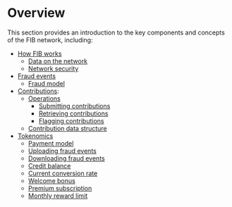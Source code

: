 # Overview

This section provides an introduction to the key components and concepts of the FIB network, including:

- [How FIB works](Overview/How_FIB_works.md)
    - [Data on the network](Overview/How_FIB_works.md#data-on-the-network)
    - [Network security](Overview/How_FIB_works.md#network-security)
- [Fraud events](Overview/Fraud_events.md)
    - [Fraud model](Overview/Fraud_events.md#fraud-model)
- [Contributions](Overview/Contributions.md):
    - [Operations](Overview/Contributions.md#operations)
        - [Submitting contributions](Overview/Contributions.md#submitting-contributions)
        - [Retrieving contributions](Overview/Contributions.md#retrieving-contributions)
        - [Flagging contributions](Overview/Contributions.md#flagging-contributions)
    - [Contribution data structure](Overview/Contributions.md#contribution-data-structure)
- [Tokenomics](Overview/Tokenomics.md)
    - [Payment model](Overview/Tokenomics.md#payment-model)
    - [Uploading fraud events](Overview/Tokenomics.md#uploading-fraud-events)
    - [Downloading fraud events](Overview/Tokenomics.md#downloading-fraud-events)
    - [Credit balance](Overview/Tokenomics.md#credit-balance)
    - [Current conversion rate](Overview/Tokenomics.md#current-conversion-rate)
    - [Welcome bonus](Overview/Tokenomics.md#welcome-bonus)
    - [Premium subscription](Overview/Tokenomics.md#premium-subscription)
    - [Monthly reward limit](Overview/Tokenomics.md#monthly-reward-limit)
